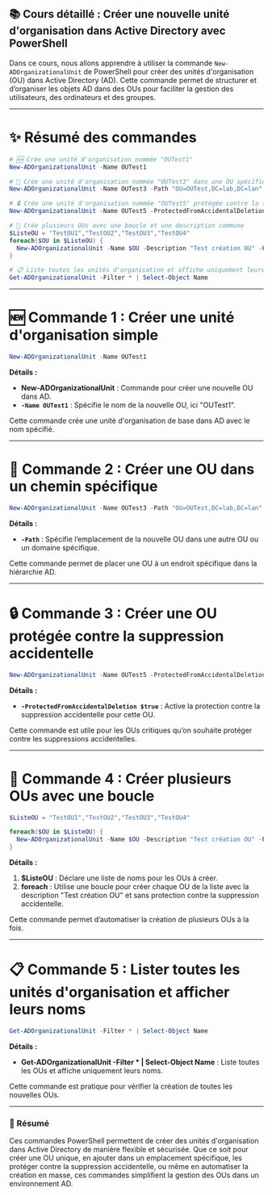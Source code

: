 ## 📚 Cours détaillé : Créer une nouvelle unité d'organisation dans Active Directory avec PowerShell

Dans ce cours, nous allons apprendre à utiliser la commande `New-ADOrganizationalUnit` de PowerShell pour créer des unités d'organisation (OU) dans Active Directory (AD). Cette commande permet de structurer et d’organiser les objets AD dans des OUs pour faciliter la gestion des utilisateurs, des ordinateurs et des groupes.

---

# ✨ Résumé des commandes

```powershell
# 🆕 Crée une unité d'organisation nommée "OUTest1"
New-ADOrganizationalUnit -Name OUTest1

# 📂 Crée une unité d'organisation nommée "OUTest3" dans une OU spécifique
New-ADOrganizationalUnit -Name OUTest3 -Path "OU=OUTest,DC=lab,DC=lan"

# 🔒 Crée une unité d'organisation nommée "OUTest5" protégée contre la suppression accidentelle
New-ADOrganizationalUnit -Name OUTest5 -ProtectedFromAccidentalDeletion $true

# 🔄 Crée plusieurs OUs avec une boucle et une description commune
$ListeOU = "TestOU1","TestOU2","TestOU3","TestOU4"
foreach($OU in $ListeOU) {
  New-ADOrganizationalUnit -Name $OU -Description "Test création OU" -ProtectedFromAccidentalDeletion $false
}

# 📋 Liste toutes les unités d'organisation et affiche uniquement leurs noms
Get-ADOrganizationalUnit -Filter * | Select-Object Name
```

---

# 🆕 Commande 1 : Créer une unité d'organisation simple

```powershell
New-ADOrganizationalUnit -Name OUTest1
```

**Détails :**
- **New-ADOrganizationalUnit** : Commande pour créer une nouvelle OU dans AD.
- **`-Name OUTest1`** : Spécifie le nom de la nouvelle OU, ici "OUTest1".

Cette commande crée une unité d'organisation de base dans AD avec le nom spécifié.

---

# 📂 Commande 2 : Créer une OU dans un chemin spécifique

```powershell
New-ADOrganizationalUnit -Name OUTest3 -Path "OU=OUTest,DC=lab,DC=lan"
```

**Détails :**
- **`-Path`** : Spécifie l’emplacement de la nouvelle OU dans une autre OU ou un domaine spécifique.

Cette commande permet de placer une OU à un endroit spécifique dans la hiérarchie AD.

---

# 🔒 Commande 3 : Créer une OU protégée contre la suppression accidentelle

```powershell
New-ADOrganizationalUnit -Name OUTest5 -ProtectedFromAccidentalDeletion $true
```

**Détails :**
- **`-ProtectedFromAccidentalDeletion $true`** : Active la protection contre la suppression accidentelle pour cette OU.

Cette commande est utile pour les OUs critiques qu’on souhaite protéger contre les suppressions accidentelles.

---

# 🔄 Commande 4 : Créer plusieurs OUs avec une boucle

```powershell
$ListeOU = "TestOU1","TestOU2","TestOU3","TestOU4"

foreach($OU in $ListeOU) {
  New-ADOrganizationalUnit -Name $OU -Description "Test création OU" -ProtectedFromAccidentalDeletion $false
}
```

**Détails :**
1. **$ListeOU** : Déclare une liste de noms pour les OUs à créer.
2. **foreach** : Utilise une boucle pour créer chaque OU de la liste avec la description "Test création OU" et sans protection contre la suppression accidentelle.

Cette commande permet d’automatiser la création de plusieurs OUs à la fois.

---

# 📋 Commande 5 : Lister toutes les unités d'organisation et afficher leurs noms

```powershell
Get-ADOrganizationalUnit -Filter * | Select-Object Name
```

**Détails :**
- **Get-ADOrganizationalUnit -Filter * | Select-Object Name** : Liste toutes les OUs et affiche uniquement leurs noms.

Cette commande est pratique pour vérifier la création de toutes les nouvelles OUs.

---

### 📝 Résumé

Ces commandes PowerShell permettent de créer des unités d'organisation dans Active Directory de manière flexible et sécurisée. Que ce soit pour créer une OU unique, en ajouter dans un emplacement spécifique, les protéger contre la suppression accidentelle, ou même en automatiser la création en masse, ces commandes simplifient la gestion des OUs dans un environnement AD.
